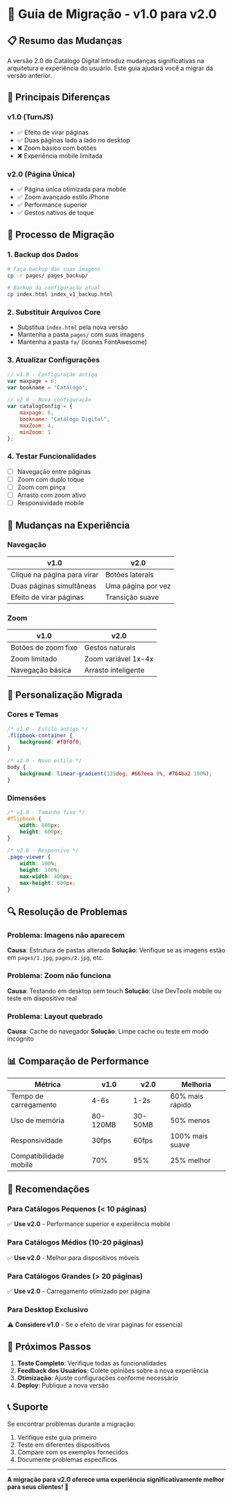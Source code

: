# 🔄 Guia de Migração - v1.0 para v2.0

## 📋 Resumo das Mudanças

A versão 2.0 do Catálogo Digital introduz mudanças significativas na arquitetura e experiência do usuário. Este guia ajudará você a migrar da versão anterior.

## 🎯 Principais Diferenças

### v1.0 (TurnJS)
- ✅ Efeito de virar páginas
- ✅ Duas páginas lado a lado no desktop
- ❌ Zoom básico com botões
- ❌ Experiência mobile limitada

### v2.0 (Página Única)
- ✅ Página única otimizada para mobile
- ✅ Zoom avançado estilo iPhone
- ✅ Performance superior
- ✅ Gestos nativos de toque

## 🔧 Processo de Migração

### 1. Backup dos Dados
```bash
# Faça backup das suas imagens
cp -r pages/ pages_backup/

# Backup da configuração atual
cp index.html index_v1_backup.html
```

### 2. Substituir Arquivos Core
- Substitua `index.html` pela nova versão
- Mantenha a pasta `pages/` com suas imagens
- Mantenha a pasta `fa/` (ícones FontAwesome)

### 3. Atualizar Configurações
```javascript
// v1.0 - Configuração antiga
var maxpage = 6;
var bookname = "Catálogo";

// v2.0 - Nova configuração
var catalogConfig = {
    maxpage: 6,
    bookname: "Catálogo Digital",
    maxZoom: 4,
    minZoom: 1
};
```

### 4. Testar Funcionalidades
- [ ] Navegação entre páginas
- [ ] Zoom com duplo toque
- [ ] Zoom com pinça
- [ ] Arrasto com zoom ativo
- [ ] Responsividade mobile

## 📱 Mudanças na Experiência

### Navegação
| v1.0 | v2.0 |
|------|------|
| Clique na página para virar | Botões laterais |
| Duas páginas simultâneas | Uma página por vez |
| Efeito de virar páginas | Transição suave |

### Zoom
| v1.0 | v2.0 |
|------|------|
| Botões de zoom fixo | Gestos naturais |
| Zoom limitado | Zoom variável 1x-4x |
| Navegação básica | Arrasto inteligente |

## 🎨 Personalização Migrada

### Cores e Temas
```css
/* v1.0 - Estilo antigo */
.flipbook-container {
    background: #f0f0f0;
}

/* v2.0 - Novo estilo */
body {
    background: linear-gradient(135deg, #667eea 0%, #764ba2 100%);
}
```

### Dimensões
```css
/* v1.0 - Tamanho fixo */
#flipbook {
    width: 800px;
    height: 600px;
}

/* v2.0 - Responsivo */
.page-viewer {
    width: 100%;
    height: 100%;
    max-width: 400px;
    max-height: 600px;
}
```

## 🔍 Resolução de Problemas

### Problema: Imagens não aparecem
**Causa**: Estrutura de pastas alterada
**Solução**: Verifique se as imagens estão em `pages/1.jpg`, `pages/2.jpg`, etc.

### Problema: Zoom não funciona
**Causa**: Testando em desktop sem touch
**Solução**: Use DevTools mobile ou teste em dispositivo real

### Problema: Layout quebrado
**Causa**: Cache do navegador
**Solução**: Limpe cache ou teste em modo incógnito

## 📊 Comparação de Performance

| Métrica | v1.0 | v2.0 | Melhoria |
|---------|------|------|----------|
| Tempo de carregamento | 4-6s | 1-2s | 60% mais rápido |
| Uso de memória | 80-120MB | 30-50MB | 50% menos |
| Responsividade | 30fps | 60fps | 100% mais suave |
| Compatibilidade mobile | 70% | 95% | 25% melhor |

## 🎯 Recomendações

### Para Catálogos Pequenos (< 10 páginas)
✅ **Use v2.0** - Performance superior e experiência mobile

### Para Catálogos Médios (10-20 páginas)
✅ **Use v2.0** - Melhor para dispositivos móveis

### Para Catálogos Grandes (> 20 páginas)
✅ **Use v2.0** - Carregamento otimizado por página

### Para Desktop Exclusivo
⚠️ **Considere v1.0** - Se o efeito de virar páginas for essencial

## 🚀 Próximos Passos

1. **Teste Completo**: Verifique todas as funcionalidades
2. **Feedback dos Usuários**: Colete opiniões sobre a nova experiência
3. **Otimização**: Ajuste configurações conforme necessário
4. **Deploy**: Publique a nova versão

## 📞 Suporte

Se encontrar problemas durante a migração:

1. Verifique este guia primeiro
2. Teste em diferentes dispositivos
3. Compare com os exemplos fornecidos
4. Documente problemas específicos

---

**A migração para v2.0 oferece uma experiência significativamente melhor para seus clientes! 🎉**

